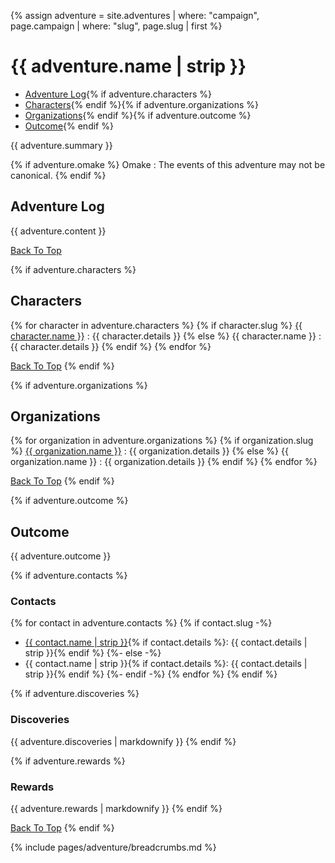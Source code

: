 {% assign adventure = site.adventures | where: "campaign", page.campaign | where: "slug", page.slug | first %}

# {{ adventure.name | strip }}

- [Adventure Log](#adventure-log){% if adventure.characters %}
- [Characters](#characters){% endif %}{% if adventure.organizations %}
- [Organizations](#organizations){% endif %}{% if adventure.outcome %}
- [Outcome](#outcome){% endif %}

{{ adventure.summary }}

{% if adventure.omake %}
Omake
: The events of this adventure may not be canonical.
{% endif %}

## Adventure Log

{{ adventure.content }}

[Back To Top](#)

{% if adventure.characters %}
## Characters

{% for character in adventure.characters %}
{% if character.slug %}
[{{ character.name }}]({{site.baseurl}}/campaigns/{{page.campaign}}/characters/{{character.slug}})
: {{ character.details }}
{% else %}
{{ character.name }}
: {{ character.details }}
{% endif %}
{% endfor %}

[Back To Top](#)
{% endif %}

{% if adventure.organizations %}
## Organizations

{% for organization in adventure.organizations %}
{% if organization.slug %}
[{{ organization.name }}]({{site.baseurl}}/campaigns/{{page.campaign}}/organizations/{{organization.slug}})
: {{ organization.details }}
{% else %}
{{ organization.name }}
: {{ organization.details }}
{% endif %}
{% endfor %}

[Back To Top](#)
{% endif %}

{% if adventure.outcome %}
## Outcome

{{ adventure.outcome }}

{% if adventure.contacts %}
### Contacts

{% for contact in adventure.contacts %}
{% if contact.slug -%}
- [{{ contact.name | strip }}]({{site.baseurl}}/campaigns/{{page.campaign}}/characters/{{contact.slug}}){% if contact.details %}: {{ contact.details | strip }}{% endif %}
{%- else -%}
- {{ contact.name | strip }}{% if contact.details %}: {{ contact.details | strip }}{% endif %}
{%- endif -%}
{% endfor %}
{% endif %}

{% if adventure.discoveries %}
### Discoveries

{{ adventure.discoveries | markdownify }}
{% endif %}

{% if adventure.rewards %}
### Rewards

{{ adventure.rewards | markdownify }}
{% endif %}

[Back To Top](#)
{% endif %}

{% include pages/adventure/breadcrumbs.md %}
